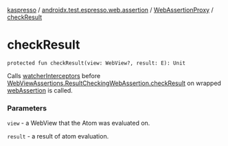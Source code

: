 [kaspresso](../../index.md) / [androidx.test.espresso.web.assertion](../index.md) / [WebAssertionProxy](index.md) / [checkResult](./check-result.md)

# checkResult

`protected fun checkResult(view: WebView?, result: E): Unit`

Calls [watcherInterceptors](#) before [WebViewAssertions.ResultCheckingWebAssertion.checkResult](#) on wrapped
[webAssertion](web-assertion.md) is called.

### Parameters

`view` - a WebView that the Atom was evaluated on.

`result` - a result of atom evaluation.